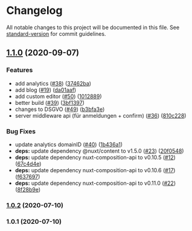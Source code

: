 # Changelog

All notable changes to this project will be documented in this file. See [standard-version](https://github.com/conventional-changelog/standard-version) for commit guidelines.

## [1.1.0](https://github.com/EC-Nordbund/EC-Website-2/compare/v1.0.2...v1.1.0) (2020-09-07)


### Features

* add analytics ([#38](https://github.com/EC-Nordbund/EC-Website-2/issues/38)) ([37462ba](https://github.com/EC-Nordbund/EC-Website-2/commit/37462bab95ec2372a40bf0fe4e69eae774d0740a))
* add blog ([#19](https://github.com/EC-Nordbund/EC-Website-2/issues/19)) ([da01aaf](https://github.com/EC-Nordbund/EC-Website-2/commit/da01aaffe3f02668c9d720c3c82d62bf30fcb674))
* add custom editor ([#50](https://github.com/EC-Nordbund/EC-Website-2/issues/50)) ([1012889](https://github.com/EC-Nordbund/EC-Website-2/commit/10128894e72f50603d05dd9a1df1c1ba0063305e))
* better build ([#39](https://github.com/EC-Nordbund/EC-Website-2/issues/39)) ([3bf1397](https://github.com/EC-Nordbund/EC-Website-2/commit/3bf1397684e819e453440f1876ef7a53a33f75fc))
* changes to DSGVO ([#49](https://github.com/EC-Nordbund/EC-Website-2/issues/49)) ([b3bfa3e](https://github.com/EC-Nordbund/EC-Website-2/commit/b3bfa3ed13c3de8f8c80763b3f6340a31cc4b66f))
* server middleware api (für anmeldungen + confirm) ([#36](https://github.com/EC-Nordbund/EC-Website-2/issues/36)) ([810c228](https://github.com/EC-Nordbund/EC-Website-2/commit/810c228ffaa23a5a1fa7bb04e535de22e65249ab))


### Bug Fixes

* update analytics domainID ([#40](https://github.com/EC-Nordbund/EC-Website-2/issues/40)) ([1b436a1](https://github.com/EC-Nordbund/EC-Website-2/commit/1b436a1dcf16d6c8a042a4149ae9fd788320e97b))
* **deps:** update dependency @nuxt/content to v1.5.0 ([#23](https://github.com/EC-Nordbund/EC-Website-2/issues/23)) ([20f0548](https://github.com/EC-Nordbund/EC-Website-2/commit/20f054899fc5e77eec0310d9a41c40740425c05f))
* **deps:** update dependency nuxt-composition-api to v0.10.5 ([#12](https://github.com/EC-Nordbund/EC-Website-2/issues/12)) ([67c4d4e](https://github.com/EC-Nordbund/EC-Website-2/commit/67c4d4e865ff262552c0dc989fd9d69e3cd4539c))
* **deps:** update dependency nuxt-composition-api to v0.10.6 ([#17](https://github.com/EC-Nordbund/EC-Website-2/issues/17)) ([f637697](https://github.com/EC-Nordbund/EC-Website-2/commit/f637697c7d1f32d93da2e68888fbd1aa1329723a))
* **deps:** update dependency nuxt-composition-api to v0.11.0 ([#22](https://github.com/EC-Nordbund/EC-Website-2/issues/22)) ([8f28b9e](https://github.com/EC-Nordbund/EC-Website-2/commit/8f28b9ea129644d4096d0e6eebb892c5e0a27b7a))

### [1.0.2](https://github.com/mathe42/EC-Website-test/compare/v1.0.1...v1.0.2) (2020-07-10)

### 1.0.1 (2020-07-10)
